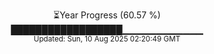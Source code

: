 <p align="center">
⏳Year Progress (60.57 %) <br>
██████████████████▁▁▁▁▁▁▁▁▁▁▁▁ <br>
<sub>Updated: Sun, 10 Aug 2025 02:20:49 GMT</sub>
</p>

